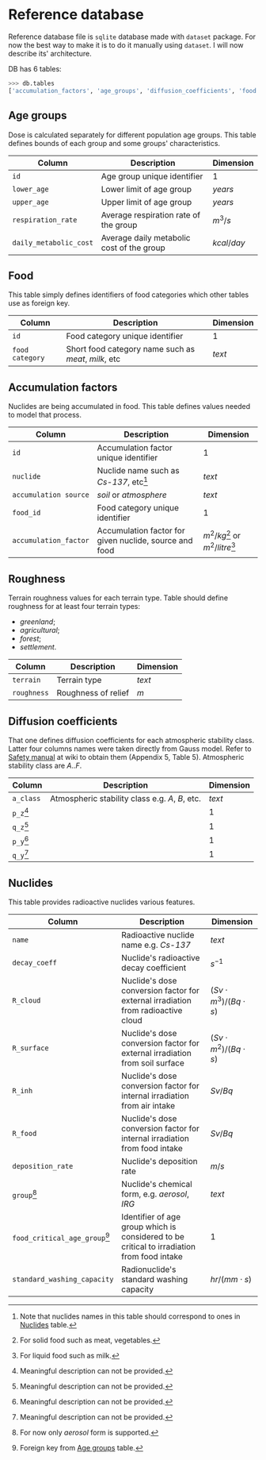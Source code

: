# Reference database

Reference database file is `sqlite` database made with `dataset` package.
For now the best way to make it is to do it manually using `dataset`.
I will now describe its' architecture.

DB has 6 tables:
```python
>>> db.tables
['accumulation_factors', 'age_groups', 'diffusion_coefficients', 'food', 'nuclides', 'roughness']
```

## Age groups

Dose is calculated separately for different population age groups.
This table defines bounds of each group and some groups' characteristics.

|Column|Description|Dimension|
| --- | --- | --- |
|`id`|Age group unique identifier|$1$|
|`lower_age`|Lower limit of age group|$years$|
|`upper_age`|Upper limit of age group|$years$|
|`respiration_rate`|Average respiration rate of the group|$m^3/s$|
|`daily_metabolic_cost`|Average daily metabolic cost of the group|$kcal/day$|

## Food

This table simply defines identifiers of food categories which other tables use
as foreign key.

|Column|Description|Dimension|
| --- | --- | --- |
|`id`|Food category unique identifier|$1$|
|`food category`|Short food category name such as *meat*, *milk*, etc|$text$|

## Accumulation factors

Nuclides are being accumulated in food.
This table defines values needed to model that process.

|Column|Description|Dimension|
| --- | --- | --- |
|`id`|Accumulation factor unique identifier|$1$|
|`nuclide`|Nuclide name such as *Cs-137*, etc[^1]|$text$|
|`accumulation source`|*soil* or *atmosphere*|$text$|
|`food_id`|Food category unique identifier|$1$|
|`accumulation_factor`|Accumulation factor for given nuclide, source and food|$m^2/kg$[^2] or $m^2/litre$[^3]|

[^1]: Note that nuclides names in this table should correspond to ones in [Nuclides](#Nuclides) table.
[^2]: For solid food such as meat, vegetables.
[^3]: For liquid food such as milk.

## Roughness

Terrain roughness values for each terrain type.
Table should define roughness for at least four terrain types:
- *greenland*;
- *agricultural*;
- *forest*;
- *settlement*.

|Column|Description|Dimension|
| --- | --- | --- |
|`terrain`|Terrain type|$text$|
|`roughness`|Roughness of relief|$m$|

## Diffusion coefficients

That one defines diffusion coefficients for each atmospheric stability class.
Latter four columns names were taken directly from Gauss model.
Refer to
[Safety manual](https://github.com/czertyaka/codiri/wiki/Reference-Textbooks)
at wiki to obtain them (Appendix 5, Table 5).
Atmospheric stability class are *A*..*F*.

|Column|Description|Dimension|
| --- | --- | --- |
|`a_class`|Atmospheric stability class e.g. *A*, *B*, etc.|$text$|
|`p_z`[^4]||$1$|
|`q_z`[^4]||$1$|
|`p_y`[^4]||$1$|
|`q_y`[^4]||$1$|

[^4]: Meaningful description can not be provided.

## Nuclides

This table provides radioactive nuclides various features.

|Column|Description|Dimension|
| --- | --- | --- |
|`name`|Radioactive nuclide name e.g. *Cs-137*|$text$|
|`decay_coeff`|Nuclide's radioactive decay coefficient|$s^{-1}$|
|`R_cloud`|Nuclide's dose conversion factor for external irradiation from radioactive cloud|$(Sv⋅m^3)/(Bq⋅s)$|
|`R_surface`|Nuclide's dose conversion factor for external irradiation from soil surface|$(Sv⋅m^2)/(Bq⋅s)$|
|`R_inh`|Nuclide's dose conversion factor for internal irradiation from air intake|$Sv/Bq$|
|`R_food`|Nuclide's dose conversion factor for internal irradiation from food intake|$Sv/Bq$|
|`deposition_rate`|Nuclide's deposition rate|$m/s$|
|`group`[^5]|Nuclide's chemical form, e.g. *aerosol*, *IRG*|$text$|
|`food_critical_age_group`[^6]|Identifier of age group which is considered to be critical to irradiation from food intake|$1$|
|`standard_washing_capacity`|Radionuclide's standard washing capacity|$hr/(mm⋅s)$|

[^5]: For now only *aerosol* form is supported.
[^6]: Foreign key from [Age groups](#Age-groups) table.

